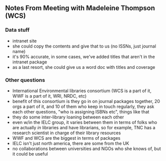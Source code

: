 ## Notes From Meeting with Madeleine Thompson (WCS)

### Data stuff

- intranet site 
- she could copy the contents and give that to us (no ISSNs, just journal name) 
- it's 90% accurate, in some cases, we've added titles that aren't in the intranet package 
- as a last resort, she could give us a word doc with titles and coverage  

### Other questions

- International Environmental libraries consortium (WCS is a part of it, WWF is a part of it, WRI, NRDC, etc) 
- benefit of this consortium is they go in on journal packages together, 20 orgs a part of it, and 10 of them who keep in touch regularly, they ask each other questions, "who is assigning ISBNs etc", things like that 
- they do some inter-library loaning between each other
- even w/in the IELC group, it varies between them in terms of folks who are actually *in* libraries and have librarians, so for example, TNC has a research scientist in charge of their library resources 
- WWF and WCS are the biggest in terms of packages 
- IELC isn't just north america, there are some from the UK 
- no collaborations between universities and NGOs who she knows of, but it could be useful 
